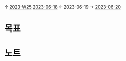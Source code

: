 
↑ [2023-W25](2023-W25.md)
[2023-06-18](2023-06-18.md) ← 2023-06-19 → [2023-06-20](2023-06-20.md)


# 목표



# 노트




